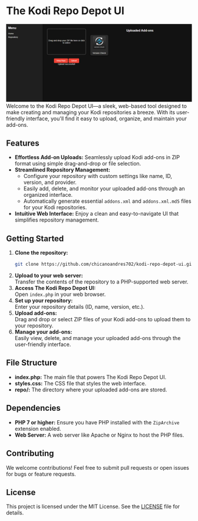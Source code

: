 # The Kodi Repo Depot UI

![The Kodi Repo Depot UI](https://github.com/chicanoandres702/The-Kodi-Repo-Depot-UI/blob/main/Screenshot.png?raw=true)
Welcome to the Kodi Repo Depot UI—a sleek, web-based tool designed to make creating and managing your Kodi repositories a breeze. With its user-friendly interface, you'll find it easy to upload, organize, and maintain your add-ons.

## Features

* **Effortless Add-on Uploads:** Seamlessly upload Kodi add-ons in ZIP format using simple drag-and-drop or file selection.
* **Streamlined Repository Management:**
    * Configure your repository with custom settings like name, ID, version, and provider.
    * Easily add, delete, and monitor your uploaded add-ons through an organized interface.
    * Automatically generate essential `addons.xml` and `addons.xml.md5` files for your Kodi repositories.
* **Intuitive Web Interface:** Enjoy a clean and easy-to-navigate UI that simplifies repository management.

## Getting Started

1. **Clone the repository:**  
   ```bash
   git clone https://github.com/chicanoandres702/kodi-repo-depot-ui.git
   ```
2. **Upload to your web server:**  
   Transfer the contents of the repository to a PHP-supported web server.
3. **Access The Kodi Repo Depot UI:**  
   Open `index.php` in your web browser.
4. **Set up your repository:**  
   Enter your repository details (ID, name, version, etc.).
5. **Upload add-ons:**  
   Drag and drop or select ZIP files of your Kodi add-ons to upload them to your repository.
6. **Manage your add-ons:**  
   Easily view, delete, and manage your uploaded add-ons through the user-friendly interface.

## File Structure

* **index.php:** The main file that powers The Kodi Repo Depot UI.
* **styles.css:** The CSS file that styles the web interface.
* **repo/:** The directory where your uploaded add-ons are stored.

## Dependencies

* **PHP 7 or higher:** Ensure you have PHP installed with the `ZipArchive` extension enabled.
* **Web Server:** A web server like Apache or Nginx to host the PHP files.

## Contributing

We welcome contributions! Feel free to submit pull requests or open issues for bugs or feature requests.

## License

This project is licensed under the MIT License. See the [LICENSE](LICENSE) file for details.
